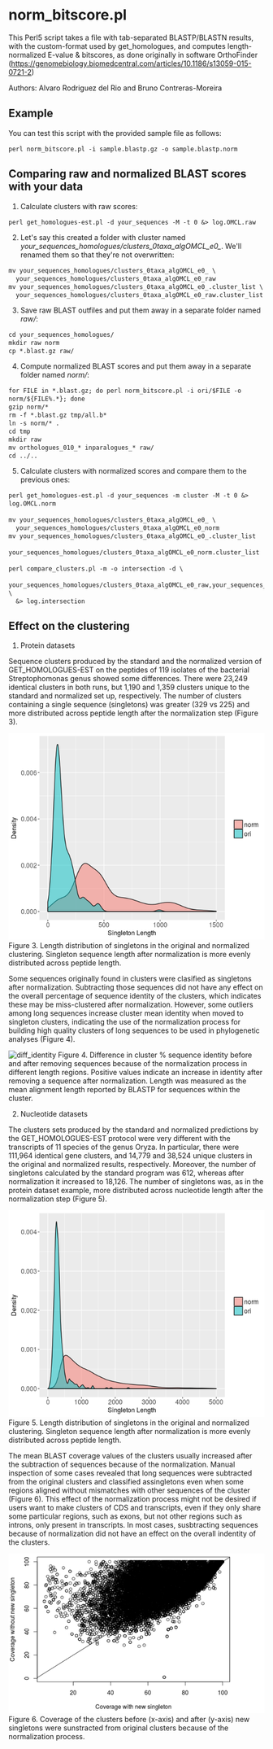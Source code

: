 norm_bitscore.pl
================

 This Perl5 script takes a file with tab-separated BLASTP/BLASTN results, 
with the custom-format used by get_homologues, and computes length-normalized 
E-value & bitscores, as done originally in software OrthoFinder 
(https://genomebiology.biomedcentral.com/articles/10.1186/s13059-015-0721-2)

Authors: Alvaro Rodriguez del Rio and Bruno Contreras-Moreira 

## Example

You can test this script with the provided sample file as follows:

```
perl norm_bitscore.pl -i sample.blastp.gz -o sample.blastp.norm
```

## Comparing raw and normalized BLAST scores with your data

1) Calculate clusters with raw scores:

```
perl get_homologues-est.pl -d your_sequences -M -t 0 &> log.OMCL.raw
```

2) Let's say this created a folder with cluster named *your_sequences_homologues/clusters_0taxa_algOMCL_e0_*.
We'll renamed them so that they're not overwritten:

```
mv your_sequences_homologues/clusters_0taxa_algOMCL_e0_ \
  your_sequences_homologues/clusters_0taxa_algOMCL_e0_raw
mv your_sequences_homologues/clusters_0taxa_algOMCL_e0_.cluster_list \
  your_sequences_homologues/clusters_0taxa_algOMCL_e0_raw.cluster_list
```

3) Save raw BLAST outfiles and put them away in a separate folder named *raw/*:

```
cd your_sequences_homologues/
mkdir raw norm
cp *.blast.gz raw/
```

4) Compute normalized BLAST scores and put them away in a separate folder named *norm/*:

```
for FILE in *.blast.gz; do perl norm_bitscore.pl -i ori/$FILE -o norm/${FILE%.*}; done
gzip norm/*
rm -f *.blast.gz tmp/all.b*
ln -s norm/* .
cd tmp
mkdir raw
mv orthologues_010_* inparalogues_* raw/
cd ../..
```

5) Calculate clusters with normalized scores and compare them to the previous ones:

```
perl get_homologues-est.pl -d your_sequences -m cluster -M -t 0 &> log.OMCL.norm

mv your_sequences_homologues/clusters_0taxa_algOMCL_e0_ \
  your_sequences_homologues/clusters_0taxa_algOMCL_e0_norm
mv your_sequences_homologues/clusters_0taxa_algOMCL_e0_.cluster_list  
  your_sequences_homologues/clusters_0taxa_algOMCL_e0_norm.cluster_list

perl compare_clusters.pl -m -o intersection -d \
  your_sequences_homologues/clusters_0taxa_algOMCL_e0_raw,your_sequences_homologues/clusters_0taxa_algOMCL_e0_norm \
  &> log.intersection
```

## Effect on the clustering

1) Protein datasets

Sequence clusters produced by the standard and the normalized version of GET_HOMOLOGUES-EST
on the peptides of 119 isolates of the bacterial Streptophomonas genus showed some differences. 
There were 23,249 identical clusters in both runs, but 1,190 and 1,359 clusters unique 
to the standard and normalized set up, respectively. The number of clusters containing a single sequence 
(singletons) was greater (329 vs 225) and more distributed across peptide length after the normalization step (Figure 3). 

![singleton_dist_prot](images/singleton_len_prot.png)
Figure 3. Length distribution of singletons in the original and normalized clustering. Singleton
sequence length after normalization is more evenly distributed across peptide length.

Some sequences originally found in clusters were clasified as singletons after normalization. 
Subtracting those sequences did not have any effect on the overall percentage of sequence identity of the clusters,
which indicates these may be miss-clustered after normalization. However, some outliers among long sequences 
increase cluster mean identity when moved to singleton clusters, indicating the use of the normalization process 
for building high quality clusters of long sequences to be used in phylogenetic analyses (Figure 4).

![diff_identity](images/effect_prot.png)
Figure 4. Difference in cluster % sequence identity before and after removing sequences because of
the normalization process in different length regions. Positive values indicate an increase in identity
after removing a sequence after normalization. Length was measured as the mean alignment length
reported by BLASTP for sequences within the cluster.

2) Nucleotide datasets

The clusters sets produced by the standard and normalized predictions by the
GET_HOMOLOGUES-EST protocol were very different with the transcripts of 11 species of the genus Oryza. 
In particular, there were 111,964 identical gene clusters, and 14,779 and 38,524 unique clusters in the original
and normalized results, respectively. Moreover, the number of singletons calculated by the standard
program was 612, whereas after normalization it increased to 18,126. The number of singletons
was, as in the protein dataset example, more distributed across nucleotide length after the
normalization step (Figure 5).

![singleton_dist_nucl](images/singleton_len_nucl.png)
Figure 5. Length distribution of singletons in the original and normalized clustering. Singleton
sequence length after normalization is more evenly distributed across peptide length.

The mean BLAST coverage values of the clusters usually increased after the subtraction of
sequences because of the normalization. Manual inspection of some cases revealed that long sequences 
were subtracted from the original clusters and classified assingletons even when some regions 
aligned without mismatches with other sequences of the cluster (Figure 6). This effect of the normalization 
process might not be desired if users want to make clusters of CDS and transcripts, even if they only 
share some particular regions, such as exons, but not other regions such as introns, only present 
in transcripts. In most cases, susbtracting sequences because of normalization did not have an effect on 
the overall indentity of the clusters.

![effect_cov_nucl](images/effect_nucl_cov.png)
Figure 6. Coverage of the clusters before (x-axis) and after (y-axis) new singletons were sunstracted
from original clusters because of the normalization process.



